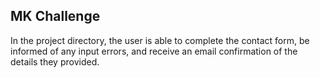 ## MK Challenge
In the project directory, the user is able to complete the contact form, be informed of any input errors, and receive an email confirmation of the details they provided.
